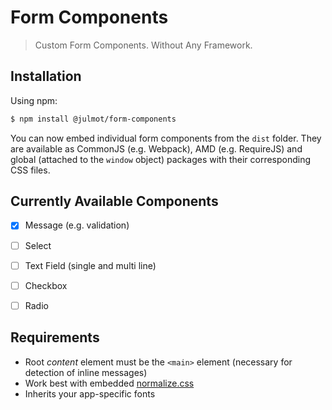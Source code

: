 # Form Components

> Custom Form Components. Without Any Framework.

## Installation

Using npm:

```bash
$ npm install @julmot/form-components
```

You can now embed individual form components from the `dist` folder. They are available as CommonJS (e.g. Webpack), AMD (e.g. RequireJS) and global (attached to the `window` object) packages with their corresponding CSS files.

## Currently Available Components

- [x] Message (e.g. validation)
- [ ] Select
- [ ] Text Field (single and multi line)
- [ ] Checkbox
- [ ] Radio


## Requirements

- Root _content_ element must be the `<main>` element (necessary for detection of inline messages)
- Work best with embedded [normalize.css](https://github.com/necolas/normalize.css)
- Inherits your app-specific fonts
